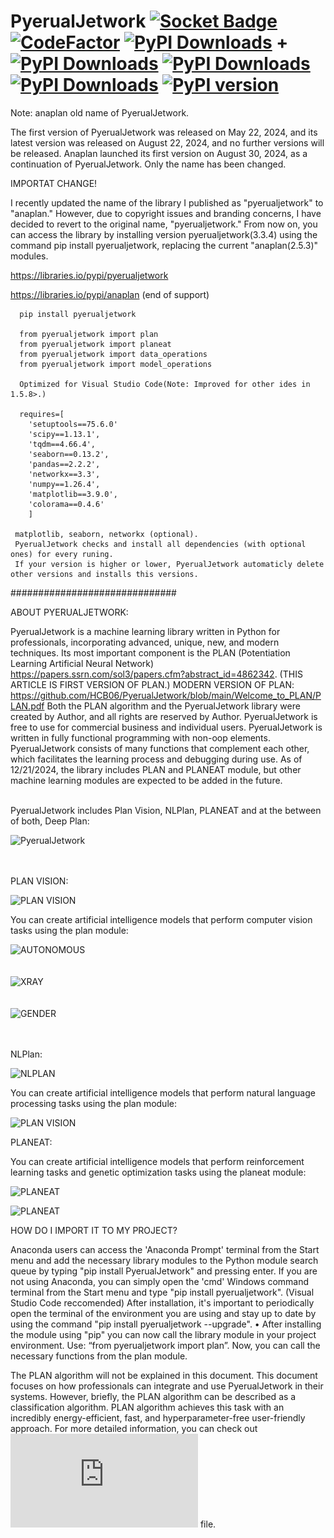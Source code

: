 # PyerualJetwork [![Socket Badge](https://socket.dev/api/badge/pypi/package/pyerualjetwork/2.5.0?artifact_id=tar-gz)](https://socket.dev/pypi/package/pyerualjetwork/overview/2.5.0/tar-gz) [![CodeFactor](https://www.codefactor.io/repository/github/hcb06/PyerualJetwork/badge)](https://www.codefactor.io/repository/github/hcb06/PyerualJetwork) [![PyPI Downloads](https://static.pepy.tech/badge/PyerualJetwork)](https://pepy.tech/projects/PyerualJetwork) + [![PyPI Downloads](https://static.pepy.tech/badge/pyerualjetwork)](https://pepy.tech/projects/pyerualjetwork) [![PyPI Downloads](https://static.pepy.tech/badge/PyerualJetwork/month)](https://pepy.tech/projects/PyerualJetwork) [![PyPI Downloads](https://static.pepy.tech/badge/PyerualJetwork/week)](https://pepy.tech/projects/PyerualJetwork) [![PyPI version](https://img.shields.io/pypi/v/PyerualJetwork.svg)](https://pypi.org/project/PyerualJetwork/)

Note: anaplan old name of PyerualJetwork.

The first version of PyerualJetwork was released on May 22, 2024, and its latest version was released on August 22, 2024, and no further versions will be released. Anaplan launched its first version on August 30, 2024, as a continuation of PyerualJetwork. Only the name has been changed.

IMPORTAT CHANGE!

I recently updated the name of the library I published as "pyerualjetwork" to "anaplan." However, due to copyright issues and branding concerns, I have decided to revert to the original name, "pyerualjetwork." From now on, you can access the library by installing version pyerualjetwork(3.3.4) using the command pip install pyerualjetwork, replacing the current "anaplan(2.5.3)" modules.

https://libraries.io/pypi/pyerualjetwork

https://libraries.io/pypi/anaplan (end of support)

      pip install pyerualjetwork
      
      from pyerualjetwork import plan
      from pyerualjetwork import planeat
      from pyerualjetwork import data_operations
      from pyerualjetwork import model_operations

      Optimized for Visual Studio Code(Note: Improved for other ides in 1.5.8>.)
      
      requires=[
        'setuptools==75.6.0'
 	    'scipy==1.13.1',
	    'tqdm==4.66.4',
	    'seaborn==0.13.2',
	    'pandas==2.2.2',
	    'networkx==3.3',
	    'numpy==1.26.4',
	    'matplotlib==3.9.0',
	    'colorama==0.4.6'
        ]

     matplotlib, seaborn, networkx (optional).
     PyerualJetwork checks and install all dependencies (with optional ones) for every runing.
     If your version is higher or lower, PyerualJetwork automaticly delete other versions and installs this versions.
          
##############################

ABOUT PYERUALJETWORK:

PyerualJetwork is a machine learning library written in Python for professionals, incorporating advanced, unique, new, and modern techniques. Its most important component is the PLAN (Potentiation Learning Artificial Neural Network) https://papers.ssrn.com/sol3/papers.cfm?abstract_id=4862342. (THIS ARTICLE IS FIRST VERSION OF PLAN.) MODERN VERSION OF PLAN: https://github.com/HCB06/PyerualJetwork/blob/main/Welcome_to_PLAN/PLAN.pdf
Both the PLAN algorithm and the PyerualJetwork library were created by Author, and all rights are reserved by Author.
PyerualJetwork is free to use for commercial business and individual users. PyerualJetwork is written in fully functional programming with non-oop elements. PyerualJetwork consists of many functions that complement each other, which facilitates the learning process and debugging during use.
As of 12/21/2024, the library includes PLAN and PLANEAT module, but other machine learning modules are expected to be added in the future.
<br><br>

PyerualJetwork includes Plan Vision, NLPlan, PLANEAT and at the between of both, Deep Plan:<br>

![PyerualJetwork](https://github.com/HCB06/PyerualJetwork/blob/main/Media/PyerualJetwork.jpg)<br><br><br>

PLAN VISION:<br>

![PLAN VISION](https://github.com/HCB06/PyerualJetwork/blob/main/Media/PlanVision.jpg)

You can create artificial intelligence models that perform computer vision tasks using the plan module:<br>

![AUTONOMOUS](https://github.com/HCB06/PyerualJetwork/blob/main/Media/autonomous.gif)<br><br><br>
![XRAY](https://github.com/HCB06/PyerualJetwork/blob/main/Media/chest_xray.png)<br><br><br>
![GENDER](https://github.com/HCB06/PyerualJetwork/blob/main/Media/gender_classification.png)<br><br><br>

NLPlan:<br>

![NLPLAN](https://github.com/HCB06/PyerualJetwork/blob/main/Media/NLPlan.jpg)<br>

You can create artificial intelligence models that perform natural language processing tasks using the plan module:

![PLAN VISION](https://github.com/HCB06/PyerualJetwork/blob/main/Media/NLP.gif)

PLANEAT:<br>

You can create artificial intelligence models that perform reinforcement learning tasks and genetic optimization tasks using the planeat module:

![PLANEAT](https://github.com/HCB06/PyerualJetwork/blob/main/Media/PLANEAT_1.gif)<br>

![PLANEAT](https://github.com/HCB06/PyerualJetwork/blob/main/Media/PLANEAT_2.gif)<br>


HOW DO I IMPORT IT TO MY PROJECT?

Anaconda users can access the 'Anaconda Prompt' terminal from the Start menu and add the necessary library modules to the Python module search queue by typing "pip install PyerualJetwork" and pressing enter. If you are not using Anaconda, you can simply open the 'cmd' Windows command terminal from the Start menu and type "pip install pyerualjetwork". (Visual Studio Code reccomended) After installation, it's important to periodically open the terminal of the environment you are using and stay up to date by using the command "pip install pyerualjetwork --upgrade".
•
After installing the module using "pip" you can now call the library module in your project environment. Use: “from pyerualjetwork import plan”. Now, you can call the necessary functions from the plan module.

The PLAN algorithm will not be explained in this document. This document focuses on how professionals can integrate and use PyerualJetwork in their systems. However, briefly, the PLAN algorithm can be described as a classification algorithm. PLAN algorithm achieves this task with an incredibly energy-efficient, fast, and hyperparameter-free user-friendly approach. For more detailed information, you can check out ![PyerualJetwork USER MANUEL](https://github.com/HCB06/PyerualJetwork/blob/main/Welcome_to_PyerualJetwork/PYERUALJETWORK_USER_MANUEL_AND_LEGAL_INFORMATION(EN).pdf) file.
